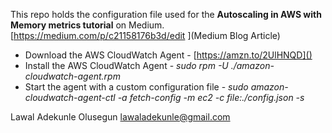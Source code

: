 This repo holds the configuration file used for the **Autoscaling in AWS with Memory metrics tutorial** on Medium. 
[https://medium.com/p/c21158176b3d/edit
](Medium Blog Article)

* Download the AWS CloudWatch Agent - [https://amzn.to/2UlHNQD]()
* Install the AWS CloudWatch Agent - *sudo rpm -U ./amazon-cloudwatch-agent.rpm*
* Start the agent with a custom configuration file - *sudo amazon-cloudwatch-agent-ctl -a fetch-config -m ec2 -c file:./config.json -s*

Lawal Adekunle Olusegun
[lawaladekunle@gmail.com]()

